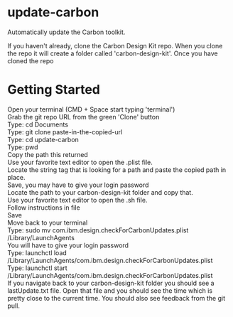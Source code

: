 # update-carbon
Automatically update the Carbon toolkit.

If you haven't already, clone the Carbon Design Kit repo. When you clone the repo it will create a folder called 'carbon-design-kit'. Once you have cloned the repo<br/>

# Getting Started
Open your terminal (CMD + Space start typing 'terminal')<br/>
Grab the git repo URL from the green 'Clone' button<br/>
Type: cd Documents<br/>
Type: git clone paste-in-the-copied-url<br/>
Type: cd update-carbon<br/>
Type: pwd<br/>
Copy the path this returned<br/>
Use your favorite text editor to open the .plist file.<br/>
Locate the string tag that is looking for a path and paste the copied path in place.<br/>
Save, you may have to give your login password<br/>
Locate the path to your carbon-design-kit folder and copy that.<br/>
Use your favorite text editor to open the .sh file.<br/>
Follow instructions in file<br/>
Save<br/>
Move back to your terminal<br/>
Type: sudo mv com.ibm.design.checkForCarbonUpdates.plist /Library/LaunchAgents<br/>
You will have to give your login password<br/>
Type: launchctl load /Library/LaunchAgents/com.ibm.design.checkForCarbonUpdates.plist<br/>
Type: launchctl start /Library/LaunchAgents/com.ibm.design.checkForCarbonUpdates.plist<br/>
If you navigate back to your carbon-design-kit folder you should see a lastUpdate.txt file. Open that file and you should see the time which is pretty close to the current time. You should also see feedback from the git pull.

 
